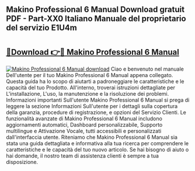 ## Makino Professional 6 Manual Download gratuit PDF - Part-XX0 Italiano Manuale del proprietario del servizio E1U4m

# <h2><a href="http://dfgfqp.blite.top/?on=Makino+Professional+6+Manual">🔗Download 👉🔴 Makino Professional 6 Manual</a></h2>

[![Makino Professional 6 Manual download](https://i.imgur.com/lujVjoI.png)](http://dfgfqp.blite.top/?on=Makino+Professional+6+Manual)
Ciao e benvenuto nel manuale Dell'utente per il tuo Makino Professional 6 Manual appena collegato. Questa guida ha lo scopo di aiutarti a padroneggiare le caratteristiche e le capacità del tuo Prodotto. All'interno, troverai istruzioni dettagliate per L'installazione, L'uso, la manutenzione e la risoluzione dei problemi. Informazioni importanti Sull'utente Makino Professional 6 Manual si prega di leggere la sezione Informazioni Sull'utente per i dettagli sulla copertura della garanzia, procedure di registrazione, e opzioni del Servizio Clienti. Le funzionalità avanzate di Makino Professional 6 Manual includono aggiornamenti automatici, Dashboard personalizzabile, Supporto multilingue e Attivazione Vocale, tutti accessibili e personalizzati dall'interfaccia utente. Riteniamo che Makino Professional 6 Manual sia stata una guida dettagliata e informativa alla tua ricerca per comprendere le caratteristiche e le capacità del tuo nuovo articolo. Se hai bisogno di aiuto o hai domande, il nostro team di assistenza clienti è sempre a tua disposizione.
